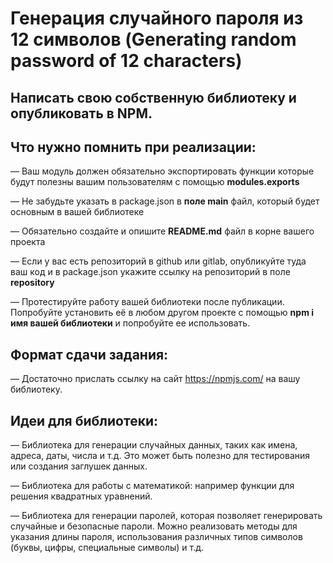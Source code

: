 # Генерация случайного пароля из 12 символов (Generating random password of 12 characters)

## Написать свою собственную библиотеку и опубликовать в NPM.

## Что нужно помнить при реализации:

— Ваш модуль должен обязательно экспортировать функции которые будут полезны вашим пользователям с помощью **modules.exports**

— Не забудьте указать в package.json в **поле main** файл, который будет основным в вашей библиотеке 

— Обязательно создайте и опишите **README.md** файл в корне вашего проекта 

— Если у вас есть репозиторий в github или gitlab, опубликуйте туда ваш код и в package.json укажите ссылку на репозиторий в поле **repository**

— Протестируйте работу вашей библиотеки после публикации. Попробуйте установить её в любом другом проекте с помощью **npm i имя вашей библиотеки** и попробуйте ее использовать.

## Формат сдачи задания: 

— Достаточно прислать ссылку на сайт https://npmjs.com/ на вашу библиотеку.

## Идеи для библиотеки:

— Библиотека для генерации случайных данных, таких как имена, адреса, даты, числа и т.д. Это может быть полезно для тестирования или создания заглушек данных. 

— Библиотека для работы с математикой: например функции для решения квадратных уравнений. 

— Библиотека для генерации паролей, которая позволяет генерировать случайные и безопасные пароли. Можно реализовать методы для указания длины пароля, использования различных типов символов (буквы, цифры, специальные символы) и т.д.